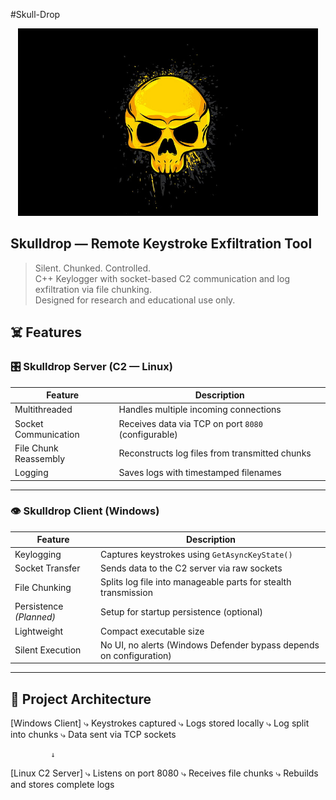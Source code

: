 #Skull-Drop
<p align="center">
  <img src="https://github.com/FajrJauhar/Skull-Drop/blob/main/skull.png" height="300px" >
</p>

##  Skulldrop — Remote Keystroke Exfiltration Tool

> Silent. Chunked. Controlled.  
> C++ Keylogger with socket-based C2 communication and log exfiltration via file chunking.  
> Designed for research and educational use only.


## ☠️ Features

### 🎛️ Skulldrop Server (C2 — Linux)
| Feature | Description |
|--------|-------------|
| Multithreaded | Handles multiple incoming connections |
| Socket Communication | Receives data via TCP on port `8080` (configurable) |
| File Chunk Reassembly | Reconstructs log files from transmitted chunks |
| Logging | Saves logs with timestamped filenames |

---

### 👁️ Skulldrop Client (Windows)
| Feature | Description |
|--------|-------------|
| Keylogging | Captures keystrokes using `GetAsyncKeyState()` |
| Socket Transfer | Sends data to the C2 server via raw sockets |
| File Chunking | Splits log file into manageable parts for stealth transmission |
| Persistence *(Planned)* | Setup for startup persistence (optional) |
| Lightweight | Compact executable size |
| Silent Execution | No UI, no alerts (Windows Defender bypass depends on configuration) |

---

## 🧪 Project Architecture


   [Windows Client]
        ⤷ Keystrokes captured
        ⤷ Logs stored locally
        ⤷ Log split into chunks
        ⤷ Data sent via TCP sockets

             ↓

   [Linux C2 Server]
        ⤷ Listens on port 8080
        ⤷ Receives file chunks
        ⤷ Rebuilds and stores complete logs

